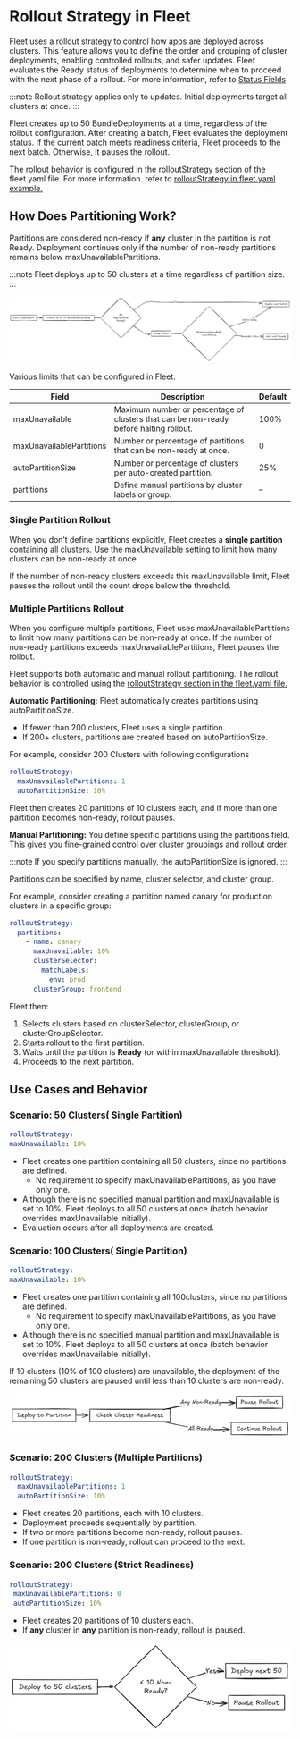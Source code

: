 # Rollout Strategy in Fleet

Fleet uses a rollout strategy to control how apps are deployed across clusters. This feature allows you to define the order and grouping of cluster deployments, enabling controlled rollouts, and safer updates. Fleet evaluates the Ready status of deployments to determine when to proceed with the next phase of a rollout. For more information, refer to [Status Fields](./ref-status-fields.md).

:::note
Rollout strategy applies only to updates. Initial deployments target all clusters at once.
:::

Fleet creates up to 50 BundleDeployments at a time,  regardless of the rollout configuration. After creating a batch, Fleet evaluates the deployment status. If the current batch meets readiness criteria, Fleet proceeds to the next batch. Otherwise, it pauses the rollout.

The rollout behavior is configured in the rolloutStrategy section of the fleet.yaml file. For more information. refer to [rolloutStrategy in fleet.yaml example.](./ref-fleet-yaml.md)

## How Does Partitioning Work?

Partitions are considered non-ready if **any** cluster in the partition is not Ready. Deployment continues only if the number of non-ready partitions remains below maxUnavailablePartitions.

:::note
Fleet deploys up to 50 clusters at a time regardless of partition size.
:::

![A visual asset displaying flow of rollout in Fleet.](../static/img/flow-rollout-fleet.png)

Various limits that can be configured in Fleet:

| Field | Description | Default |
| ----- | ----- | ----- |
| maxUnavailable | Maximum number or percentage of clusters that can be non-ready before halting rollout. | 100% |
| maxUnavailablePartitions | Number or percentage of partitions that can be non-ready at once. | 0 |
| autoPartitionSize | Number or percentage of clusters per auto-created partition. | 25% |
| partitions | Define manual partitions by cluster labels or group. | – |

### Single Partition Rollout

When you don’t define partitions explicitly, Fleet creates a **single partition** containing all clusters. Use the maxUnavailable setting to limit how many clusters can be non-ready at once.

If the number of non-ready clusters exceeds this maxUnavailable limit, Fleet pauses the rollout until the count drops below the threshold.

### Multiple Partitions Rollout

When you configure multiple partitions, Fleet uses maxUnavailablePartitions to limit how many partitions can be non-ready at once. If the number of non-ready partitions exceeds maxUnavailablePartitions, Fleet pauses the rollout.

Fleet supports both automatic and manual rollout partitioning. The rollout behavior is controlled using the [rolloutStrategy section in the fleet.yaml file.](./ref-fleet-yaml.md)

**Automatic Partitioning:** Fleet automatically creates partitions using autoPartitionSize.

* If fewer than 200 clusters, Fleet uses a single partition.  
* If 200+ clusters, partitions are created based on autoPartitionSize.

For example, consider 200 Clusters with following configurations

```yaml
rolloutStrategy:
  maxUnavailablePartitions: 1
  autoPartitionSize: 10%
```

Fleet then creates 20 partitions of 10 clusters each, and if more than one partition becomes non-ready, rollout pauses.

**Manual Partitioning:** You define specific partitions using the partitions field. This gives you fine-grained control over cluster groupings and rollout order.

:::note
If you specify partitions manually, the autoPartitionSize is ignored.
:::

Partitions can be specified by name, cluster selector, and cluster group.

For example, consider creating a partition named canary for production clusters in a specific group:

```yaml
rolloutStrategy:
  partitions:
    - name: canary
      maxUnavailable: 10%
      clusterSelector:
        matchLabels:
          env: prod
      clusterGroup: frontend
```

Fleet then:

1. Selects clusters based on clusterSelector, clusterGroup, or clusterGroupSelector.  
2. Starts rollout to the first partition.  
3. Waits until the partition is **Ready** (or within maxUnavailable threshold).  
4. Proceeds to the next partition.

## Use Cases and Behavior

### Scenario: 50 Clusters( Single Partition) 

```yaml
rolloutStrategy: 
maxUnavailable: 10%
```

* Fleet creates one partition containing all 50 clusters, since no partitions are defined.  
  * No requirement to specify maxUnavailablePartitions, as you have only one.  
* Although there is no specified manual partition and maxUnavailable is set to 10%, Fleet deploys to all 50 clusters at once (batch behavior overrides maxUnavailable initially).  
* Evaluation occurs after all deployments are created.

### Scenario: 100 Clusters( Single Partition) 

```yaml
rolloutStrategy: 
maxUnavailable: 10%
```

* Fleet creates one partition containing all 100clusters, since no partitions are defined.  
  * No requirement to specify maxUnavailablePartitions, as you have only one.  
* Although there is no specified manual partition and maxUnavailable is set to 10%, Fleet deploys to all 50 clusters at once (batch behavior overrides maxUnavailable initially).

If 10 clusters (10% of 100 clusters) are unavailable, the deployment of the remaining 50 clusters are paused until less than 10 clusters are non-ready. 

![A visual asset displaying the partion about rollout in Fleet](../static/img/parition-fleet-rollout.png)

### Scenario: 200 Clusters (Multiple Partitions)

```yaml
rolloutStrategy:
  maxUnavailablePartitions: 1
  autoPartitionSize: 10%
```

* Fleet creates 20 partitions, each with 10 clusters.  
* Deployment proceeds sequentially by partition.  
* If two or more partitions become non-ready, rollout pauses.  
* If one partition is non-ready, rollout can proceed to the next.

### Scenario: 200 Clusters (Strict Readiness)

```yaml
rolloutStrategy:
 maxUnavailablePartitions: 0
 autoPartitionSize: 10%
```

* Fleet creates 20 partitions of 10 clusters each.  
* If **any** cluster in **any** partition is non-ready, rollout is paused.

![A visual asset displaying 200 clusters](../static/img/deploy-50Clusters.png)

